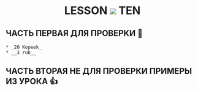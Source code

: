 <h1 align="center">LESSON
<img src="https://thumbs.gfycat.com/ComplexAfraidLadybug-max-1mb.gif" >
TEN</h1>

## ЧАСТЬ ПЕРВАЯ ДЛЯ ПРОВЕРКИ :metal:
    * _20 Kopeek_
    * __3 rub__

## ЧАСТЬ ВТОРАЯ НЕ ДЛЯ ПРОВЕРКИ ПРИМЕРЫ ИЗ УРОКА :+1:
###
###